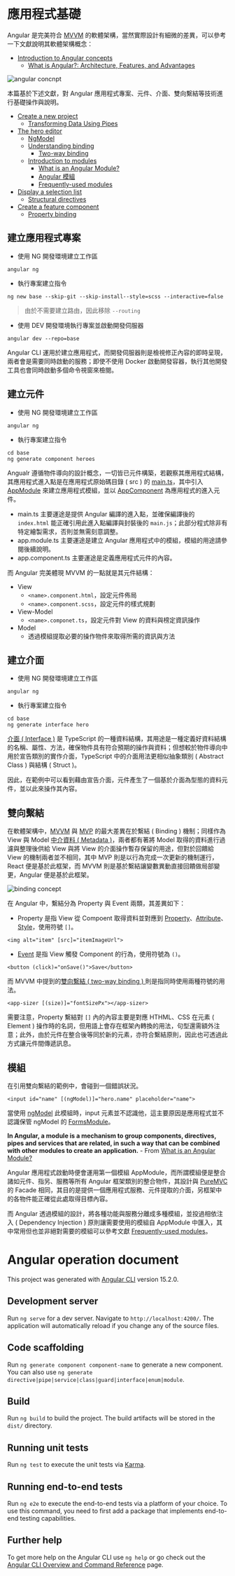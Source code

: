 # 應用程式基礎

Angular 是完美符合 [MVVM](https://zh.wikipedia.org/zh-tw/MVVM) 的軟體架構，當然實際設計有細微的差異，可以參考一下文獻說明其軟體架構概念：

+ [Introduction to Angular concepts](https://angular.tw/guide/architecture)
    - [What is Angular?: Architecture, Features, and Advantages](https://www.simplilearn.com/tutorials/angular-tutorial/what-is-angular)

![angular concnpt](https://angular.tw/generated/images/guide/architecture/overview2.png)

本篇基於下述文獻，對 Angular 應用程式專案、元件、介面、雙向繫結等技術進行基礎操作與說明。

+ [Create a new project](https://angular.io/tutorial/tour-of-heroes/toh-pt0)
    - [Transforming Data Using Pipes](https://angular.io/guide/pipes)
+ [The hero editor](https://angular.io/tutorial/tour-of-heroes/toh-pt1)
    - [NgModel](https://angular.io/api/forms/NgModel)
    - [Understanding binding](https://angular.io/guide/binding-overview)
        + [Two-way binding](https://angular.tw/guide/two-way-binding)
    - [Introduction to modules](https://angular.tw/guide/architecture-modules)
        + [What is an Angular Module?](https://angular-training-guide.rangle.io/modules/introduction)
        + [Angular 模組](https://jonny-huang.github.io/angular/training/06_angular_module/)
        + [Frequently-used modules](https://angular.tw/guide/frequent-ngmodules)
+ [Display a selection list](https://angular.io/tutorial/tour-of-heroes/toh-pt2)
    - [Structural directives](https://angular.tw/guide/structural-directives)
+ [Create a feature component](https://angular.io/tutorial/tour-of-heroes/toh-pt3)
    - [Property binding](https://angular.tw/guide/property-binding)

## 建立應用程式專案

+ 使用 NG 開發環境建立工作區
```
angular ng
```

+ 執行專案建立指令
```
ng new base --skip-git --skip-install--style=scss --interactive=false
```
> 由於不需要建立路由，因此移除 ```--routing```

+ 使用 DEV 開發環境執行專案並啟動開發伺服器
```
angular dev --repo=base
```

Angular CLI 運用於建立應用程式，而開發伺服器則是檢視修正內容的即時呈現，兩者會是需要同時啟動的服務；即使不使用 Docker 啟動開發容器，執行其他開發工具也會同時啟動多個命令視窗來檢閱。

## 建立元件

+ 使用 NG 開發環境建立工作區
```
angular ng
```

+ 執行專案建立指令
```
cd base
ng generate component heroes
```

Angualr 遵循物件導向的設計概念，一切皆已元件構築，若觀察其應用程式結構，其應用程式進入點是在應用程式原始碼目錄 ( src ) 的 [main.ts](./src/main.ts)，其中引入 [AppModule](./src/app/app.modules.ts) 來建立應用程式模組，並以 [AppComponent](./src/app/app.component.ts) 為應用程式的進入元件。

+ main.ts 主要運途是提供 Angular 編譯的進入點，並確保編譯後的 ```index.html``` 能正確引用此進入點編譯與封裝後的 ```main.js```；此部分程式除非有特定繪製需求，否則並無需刻意調整。
+ app.module.ts 主要運途是建立 Angular 應用程式中的模組，模組的用途請參閱後續說明。
+ app.component.ts 主要運途是定義應用程式元件的內容。

而 Angular 完美體現 MVVM 的一點就是其元件結構：

+ View
    - ```<name>.component.html```，設定元件佈局
    - ```<name>.component.scss```，設定元件的樣式規劃
+ View-Model
    - ```<name>.componet.ts```，設定元件對 View 的資料與榜定資訊操作
+ Model
    - 透過模組提取必要的操作物件來取得所需的資訊與方法

## 建立介面

+ 使用 NG 開發環境建立工作區
```
angular ng
```

+ 執行專案建立指令
```
cd base
ng generate interface hero
```

[介面 ( Interface )](https://www.tutorialsteacher.com/typescript/typescript-interface) 是 TypeScript  的一種資料結構，其用途是一種定義好資料結構的名稱、屬性、方法，確保物件具有符合預期的操作與資料；但想較於物件導向中用於宣告類別的實作介面，TypeScript 中的介面用法更相似抽象類別 ( Abstract Class ) 與結構 ( Struct )。

因此，在範例中可以看到藉由宣告介面，元件產生了一個基於介面為型態的資料元件，並以此來操作其內容。

## 雙向繫結

在軟體架構中，[MVVM](https://zh.wikipedia.org/zh-tw/MVVM) 與 [MVP](https://zh.wikipedia.org/zh-tw/Model-view-presenter) 的最大差異在於繫結 ( Binding ) 機制；同樣作為 View 與 Model [中介資料 ( Metadata )](https://zh.wikipedia.org/zh-tw/%E5%85%83%E6%95%B0%E6%8D%AE)，兩者都有著將 Model 取得的資料進行過濾與整理後供給 View 與將 View 的介面操作暫存保留的用途，但對於回饋給 View 的機制兩者並不相同，其中 MVP 則是以行為完成一次更新的機制運行，React 便是基於此框架，而 MVVM 則是基於繫結讓變數異動直接回饋做局部變更，Angular 便是基於此框架。

![binding concept](https://angular.tw/generated/images/guide/architecture/databinding.png)

在 Angular 中，繫結分為 Property 與 Event 兩類，其差異如下：

+ Property 是指 View 從 Compoent 取得資料並對應到 [Property](https://angular.tw/guide/property-binding)、[Attribute](https://angular.tw/guide/attribute-binding)、[Style](https://angular.tw/guide/class-binding)，使用符號 ```[]```。
```
<img alt="item" [src]="itemImageUrl">
```
+ [Event](https://angular.tw/guide/event-binding) 是指 View 觸發 Component 的行為，使用符號為 ```()```。
```
<button (click)="onSave()">Save</button>
```

而 MVVM 中提到的[雙向繫結 ( two-way binding ) ](https://angular.tw/guide/two-way-binding)則是指同時使用兩種符號的用法。
```
<app-sizer [(size)]="fontSizePx"></app-sizer>
```

需要注意，Property 繫結對 ```[]``` 內的內容主要是對應 HTHML、CSS 在元素 ( Element ) 操作時的名詞，但用語上會存在框架內轉換的用法，句型還需額外注意；此外，由於元件在整合後等同於新的元素，亦符合繫結原則，因此也可透過此方式讓元件間傳遞訊息。

## 模組

在引用雙向繫結的範例中，會碰到一個錯誤狀況。

```
<input id="name" [(ngModel)]="hero.name" placeholder="name">
```

當使用 [ngModel](https://angular.io/api/forms/NgModel) 此模組時，input 元素並不認識他，這主要原因是應用程式並不認識保管 ngModel 的 [FormsModule](https://angular.io/api/forms/FormsModule)。

**In Angular, a module is a mechanism to group components, directives, pipes and services that are related, in such a way that can be combined with other modules to create an application.** - From [What is an Angular Module?](https://angular-training-guide.rangle.io/modules/introduction)

Angular 應用程式啟動時便會運用第一個模組 AppModule，而所謂模組便是整合諸如元件、指另、服務等所有 Angular 框架類別的整合物件，其設計與 [PureMVC](https://puremvc.org/) 的 Facade 相同，其目的是提供一個應用程式服務、元件提取的介面，另框架中的各物件能正確從此處取得目標內容。

而 Angular 透過模組的設計，將各種功能與服務分離成多種模組，並投過相依注入 ( Dependency Injection ) 原則讓需要使用的模組自 AppModule 中匯入，其中常用但也並非絕對需要的模組可以參考文獻 [Frequently-used modules](https://angular.tw/guide/frequent-ngmodules)。

# Angular operation document

This project was generated with [Angular CLI](https://github.com/angular/angular-cli) version 15.2.0.

## Development server

Run `ng serve` for a dev server. Navigate to `http://localhost:4200/`. The application will automatically reload if you change any of the source files.

## Code scaffolding

Run `ng generate component component-name` to generate a new component. You can also use `ng generate directive|pipe|service|class|guard|interface|enum|module`.

## Build

Run `ng build` to build the project. The build artifacts will be stored in the `dist/` directory.

## Running unit tests

Run `ng test` to execute the unit tests via [Karma](https://karma-runner.github.io).

## Running end-to-end tests

Run `ng e2e` to execute the end-to-end tests via a platform of your choice. To use this command, you need to first add a package that implements end-to-end testing capabilities.

## Further help

To get more help on the Angular CLI use `ng help` or go check out the [Angular CLI Overview and Command Reference](https://angular.io/cli) page.
